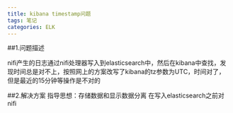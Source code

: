 ```yaml
---
title: kibana timestamp问题
tags: 笔记
categories: ELK
---
```


##1.问题描述

nifi产生的日志通过nifi处理器写入到elasticsearch中，然后在kibana中查找，发现时间总是对不上，按照网上的方案改写了kibana的tz参数为UTC，时间对了，但是最近的15分钟等操作是不对的

##2.解决方案
指导思想：存储数据和显示数据分离
在写入elasticsearch之前对nifi
